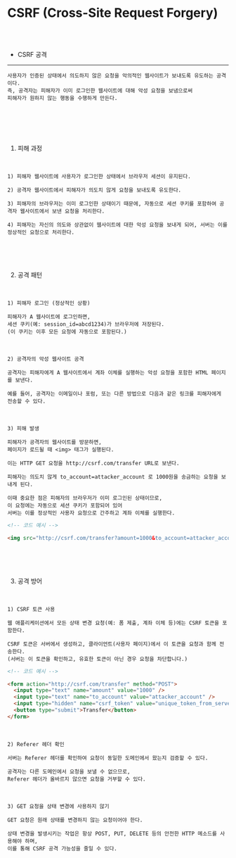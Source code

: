 # CSRF (Cross-Site Request Forgery)

<br />
<br />

* CSRF 공격
---

```
사용자가 인증된 상태에서 의도하지 않은 요청을 악의적인 웹사이트가 보내도록 유도하는 공격이다.
즉, 공격자는 피해자가 이미 로그인한 웹사이트에 대해 악성 요청을 보냄으로써
피해자가 원하지 않는 행동을 수행하게 만든다.
```

<br />
<br />
<br />
<br />

1. 피해 과정

<br />

`1) 피해자 웹사이트에 사용자가 로그인한 상태에서 브라우저 세션이 유지된다.`

`2) 공격자 웹사이트에서 피해자가 의도치 않게 요청을 보내도록 유도한다.`

`3) 피해자의 브라우저는 이미 로그인한 상태이기 때문에, 자동으로 세션 쿠키를 포함하여 공격자 웹사이트에서 보낸 요청을 처리한다.`

`4) 피해자는 자신의 의도와 상관없이 웹사이트에 대한 악성 요청을 보내게 되어, 서버는 이를 정상적인 요청으로 처리한다.`

<br />
<br />
<br />

2. 공격 패턴

<br />

`1) 피해자 로그인 (정상적인 상황)`

```
피해자가 A 웹사이트에 로그인하면,
세션 쿠키(예: session_id=abcd1234)가 브라우저에 저장된다.
(이 쿠키는 이후 모든 요청에 자동으로 포함된다.)
```

<br />

`2) 공격자의 악성 웹사이트 공격`

```
공격자는 피해자에게 A 웹사이트에서 계좌 이체를 실행하는 악성 요청을 포함한 HTML 페이지를 보낸다.

예를 들어, 공격자는 이메일이나 포럼, 또는 다른 방법으로 다음과 같은 링크를 피해자에게 전송할 수 있다.
```

<br />

`3) 피해 발생`

```
피해자가 공격자의 웹사이트를 방문하면, 
페이지가 로드될 때 <img> 태그가 실행된다.

이는 HTTP GET 요청을 http://csrf.com/transfer URL로 보낸다.

피해자는 의도치 않게 to_account=attacker_account 로 1000원을 송금하는 요청을 보내게 된다.

이때 중요한 점은 피해자의 브라우저가 이미 로그인된 상태이므로, 
이 요청에는 자동으로 세션 쿠키가 포함되어 있어
서버는 이를 정상적인 사용자 요청으로 간주하고 계좌 이체를 실행한다.
```

```html
<!-- 코드 예시 -->

<img src="http://csrf.com/transfer?amount=1000&to_account=attacker_account" />
```

<br />
<br />
<br />

3. 공격 방어

<br />

`1) CSRF 토큰 사용`

```
웹 애플리케이션에서 모든 상태 변경 요청(예: 폼 제출, 계좌 이체 등)에는 CSRF 토큰을 포함한다.

CSRF 토큰은 서버에서 생성하고, 클라이언트(사용자 페이지)에서 이 토큰을 요청과 함께 전송한다.
(서버는 이 토큰을 확인하고, 유효한 토큰이 아닌 경우 요청을 차단합니다.)
```

```html
<!-- 코드 예시 -->

<form action="http://csrf.com/transfer" method="POST">
  <input type="text" name="amount" value="1000" />
  <input type="text" name="to_account" value="attacker_account" />
  <input type="hidden" name="csrf_token" value="unique_token_from_server" />
  <button type="submit">Transfer</button>
</form>
```

<br />

`2) Referer 헤더 확인`

```
서버는 Referer 헤더를 확인하여 요청이 동일한 도메인에서 왔는지 검증할 수 있다.

공격자는 다른 도메인에서 요청을 보낼 수 없으므로,
Referer 헤더가 올바르지 않으면 요청을 거부할 수 있다.
```

<br />

`3) GET 요청을 상태 변경에 사용하지 않기`

```
GET 요청은 원래 상태를 변경하지 않는 요청이어야 한다.

상태 변경을 발생시키는 작업은 항상 POST, PUT, DELETE 등의 안전한 HTTP 메소드를 사용해야 하며,
이를 통해 CSRF 공격 가능성을 줄일 수 있다.
```
